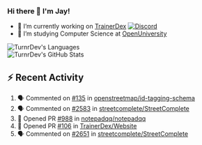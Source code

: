 ### Hi there 👋 I'm Jay!

- 🔭 I’m currently working on [TrainerDex](https://www.github.com/TrainerDex) [![Discord](https://discordapp.com/api/v6/guilds/364313717720219651/widget.png?style=shield)](http://discord.trainerdex.co.uk/)
- 🤔 I’m studying Computer Science at [OpenUniversity](http://www.open.ac.uk/courses/computing-it/degrees/bsc-computing-it-software-q62-soft)

![TurnrDev's Languages](https://github-readme-stats.vercel.app/api/top-langs/?username=TurnrDev&layout=compact&hide_border=true&title_color=1fa6aa&text_color=233247)
<br>
![TurnrDev's GitHub Stats](https://github-readme-stats.vercel.app/api?username=TurnrDev&show_icons=true&hide_border=true&count_private=true&include_all_commits=true&icon_color=1fa6aa&title_color=1fa6aa&text_color=233247)
<br>

## :zap: Recent Activity

<!--START_SECTION:activity-->
1. 🗣 Commented on [#135](https://github.com/openstreetmap/id-tagging-schema/issues/135) in [openstreetmap/id-tagging-schema](https://github.com/openstreetmap/id-tagging-schema)
2. 🗣 Commented on [#2583](https://github.com/streetcomplete/StreetComplete/issues/2583) in [streetcomplete/StreetComplete](https://github.com/streetcomplete/StreetComplete)
3. 💪 Opened PR [#988](https://github.com/notepadqq/notepadqq/pull/988) in [notepadqq/notepadqq](https://github.com/notepadqq/notepadqq)
4. 💪 Opened PR [#106](https://github.com/TrainerDex/Website/pull/106) in [TrainerDex/Website](https://github.com/TrainerDex/Website)
5. 🗣 Commented on [#2651](https://github.com/streetcomplete/StreetComplete/issues/2651) in [streetcomplete/StreetComplete](https://github.com/streetcomplete/StreetComplete)
<!--END_SECTION:activity-->
